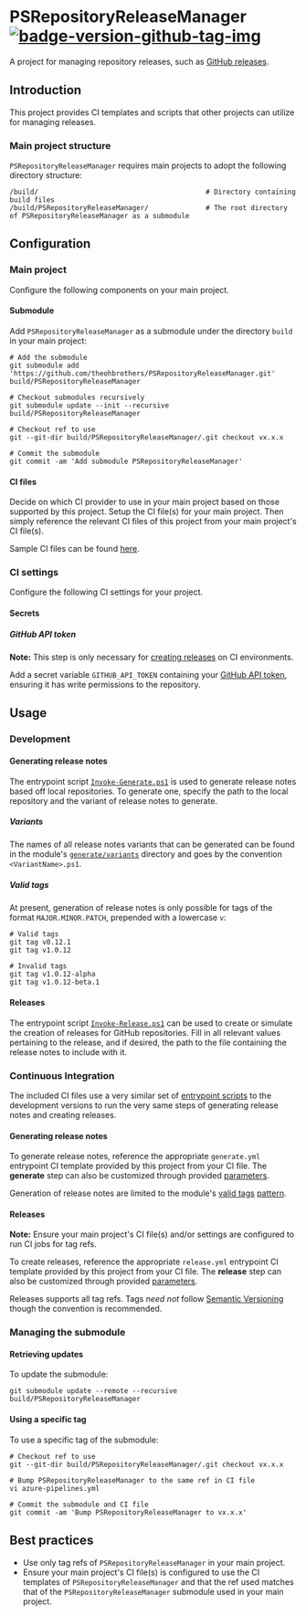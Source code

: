 # PSRepositoryReleaseManager [![badge-version-github-tag-img][]][badge-version-github-tag-src]

[badge-version-github-tag-img]: https://img.shields.io/github/v/tag/theohbrothers/PSRepositoryReleaseManager?style=flat-square
[badge-version-github-tag-src]: https://github.com/theohbrothers/PSRepositoryReleaseManager/releases

A project for managing repository releases, such as [GitHub releases](https://docs.github.com/en/github/administering-a-repository/releasing-projects-on-github/about-releases).

## Introduction

This project provides CI templates and scripts that other projects can utilize for managing releases.

### Main project structure

`PSRepositoryReleaseManager` requires main projects to adopt the following directory structure:

```shell
/build/                                         # Directory containing build files
/build/PSRepositoryReleaseManager/              # The root directory of PSRepositoryReleaseManager as a submodule
```

## Configuration

### Main project

Configure the following components on your main project.

#### Submodule

Add `PSRepositoryReleaseManager` as a submodule under the directory `build` in your main project:

```shell
# Add the submodule
git submodule add 'https://github.com/theohbrothers/PSRepositoryReleaseManager.git' build/PSRepositoryReleaseManager

# Checkout submodules recursively
git submodule update --init --recursive build/PSRepositoryReleaseManager

# Checkout ref to use
git --git-dir build/PSRepositoryReleaseManager/.git checkout vx.x.x

# Commit the submodule
git commit -am 'Add submodule PSRepositoryReleaseManager'
```

#### CI files

Decide on which CI provider to use in your main project based on those supported by this project. Setup the CI file(s) for your main project. Then simply reference the relevant CI files of this project from your main project's CI file(s).

Sample CI files can be found [here](docs/samples/ci).

### CI settings

Configure the following CI settings for your project.

#### Secrets

##### GitHub API token

**Note:** This step is only necessary for [creating releases](#releases-1) on CI environments.

Add a secret variable `GITHUB_API_TOKEN` containing your [GitHub API token](https://docs.github.com/en/github/authenticating-to-github/keeping-your-account-and-data-secure/creating-a-personal-access-token), ensuring it has write permissions to the repository.

## Usage

### Development

#### Generating release notes

The entrypoint script [`Invoke-Generate.ps1`](src/scripts/dev/Invoke-Generate.ps1) is used to generate release notes based off local repositories. To generate one, specify the path to the local repository and the variant of release notes to generate.

##### Variants

The names of all release notes variants that can be generated can be found in the module's [`generate/variants`](src/PSRepositoryReleaseManager/generate/variants) directory and goes by the convention `<VariantName>.ps1`.

##### Valid tags

At present, generation of release notes is only possible for tags of the format `MAJOR.MINOR.PATCH`, prepended with a lowercase `v`:

```shell
# Valid tags
git tag v0.12.1
git tag v1.0.12

# Invalid tags
git tag v1.0.12-alpha
git tag v1.0.12-beta.1
```

#### Releases

The entrypoint script [`Invoke-Release.ps1`](src/scripts/dev/Invoke-Release.ps1) can be used to create or simulate the creation of releases for GitHub repositories. Fill in all relevant values pertaining to the release, and if desired, the path to the file containing the release notes to include with it.

### Continuous Integration

The included CI files use a very similar set of [entrypoint scripts](src/scripts/ci) to the development versions to run the very same steps of generating release notes and creating releases.

#### Generating release notes

To generate release notes, reference the appropriate `generate.yml` entrypoint CI template provided by this project from your CI file. The **generate** step can also be customized through provided [parameters](docs/samples/ci/azure-pipelines/custom/azure-pipelines.yml.generate.sample#L4-#L7).

Generation of release notes are limited to the module's [valid tags](#valid-tags) [pattern](src/PSRepositoryReleaseManager/Private/Get-RepositoryReleasePrevious.ps1#L17).

#### Releases

**Note:** Ensure your main project's CI file(s) and/or settings are configured to run CI jobs for tag refs.

To create releases, reference the appropriate `release.yml` entrypoint CI template provided by this project from your CI file. The **release** step can also be customized through provided [parameters](docs/samples/ci/azure-pipelines/custom/azure-pipelines.yml.release.sample#L4-#L20).

Releases supports all tag refs. Tags *need not* follow [Semantic Versioning](https://semver.org/) though the convention is recommended.

### Managing the submodule

#### Retrieving updates

To update the submodule:

```shell
git submodule update --remote --recursive build/PSRepositoryReleaseManager
```

#### Using a specific tag

To use a specific tag of the submodule:

```shell
# Checkout ref to use
git --git-dir build/PSRepositoryReleaseManager/.git checkout vx.x.x

# Bump PSRepositoryReleaseManager to the same ref in CI file
vi azure-pipelines.yml

# Commit the submodule and CI file
git commit -am 'Bump PSRepositoryReleaseManager to vx.x.x'
```

## Best practices

- Use only tag refs of `PSRepositoryReleaseManager` in your main project.
- Ensure your main project's CI file(s) is configured to use the CI templates of `PSRepositoryReleaseManager` and that the ref used matches that of the `PSRepositoryReleaseManager` submodule used in your main project.
